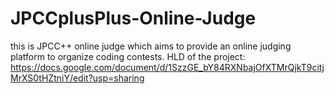 # JPCCplusPlus-Online-Judge
this is JPCC++ online judge which aims to provide an online judging platform to organize coding contests. 
HLD of the project: https://docs.google.com/document/d/1SzzGE_bY84RXNbajOfXTMrQjkT9citjMrXS0tHZtniY/edit?usp=sharing
